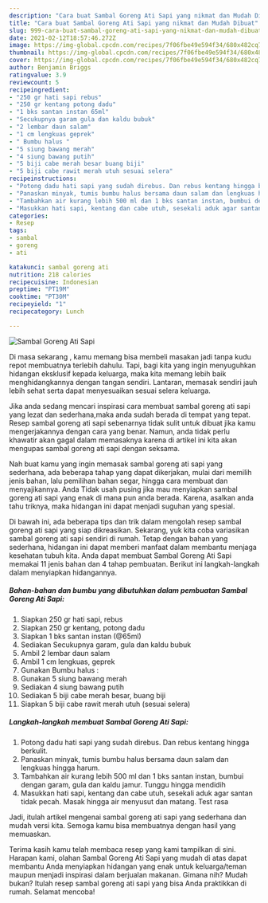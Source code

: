 ```yaml
---
description: "Cara buat Sambal Goreng Ati Sapi yang nikmat dan Mudah Dibuat"
title: "Cara buat Sambal Goreng Ati Sapi yang nikmat dan Mudah Dibuat"
slug: 999-cara-buat-sambal-goreng-ati-sapi-yang-nikmat-dan-mudah-dibuat
date: 2021-02-12T18:57:46.272Z
image: https://img-global.cpcdn.com/recipes/7f06fbe49e594f34/680x482cq70/sambal-goreng-ati-sapi-foto-resep-utama.jpg
thumbnail: https://img-global.cpcdn.com/recipes/7f06fbe49e594f34/680x482cq70/sambal-goreng-ati-sapi-foto-resep-utama.jpg
cover: https://img-global.cpcdn.com/recipes/7f06fbe49e594f34/680x482cq70/sambal-goreng-ati-sapi-foto-resep-utama.jpg
author: Benjamin Briggs
ratingvalue: 3.9
reviewcount: 5
recipeingredient:
- "250 gr hati sapi rebus"
- "250 gr kentang potong dadu"
- "1 bks santan instan 65ml"
- "Secukupnya garam gula dan kaldu bubuk"
- "2 lembar daun salam"
- "1 cm lengkuas geprek"
- " Bumbu halus "
- "5 siung bawang merah"
- "4 siung bawang putih"
- "5 biji cabe merah besar buang biji"
- "5 biji cabe rawit merah utuh sesuai selera"
recipeinstructions:
- "Potong dadu hati sapi yang sudah direbus. Dan rebus kentang hingga berkulit."
- "Panaskan minyak, tumis bumbu halus bersama daun salam dan lengkuas hingga harum."
- "Tambahkan air kurang lebih 500 ml dan 1 bks santan instan, bumbui dengan garam, gula dan kaldu jamur. Tunggu hingga mendidih"
- "Masukkan hati sapi, kentang dan cabe utuh, sesekali aduk agar santan tidak pecah. Masak hingga air menyusut dan matang. Test rasa"
categories:
- Resep
tags:
- sambal
- goreng
- ati

katakunci: sambal goreng ati 
nutrition: 218 calories
recipecuisine: Indonesian
preptime: "PT19M"
cooktime: "PT30M"
recipeyield: "1"
recipecategory: Lunch

---
```



![Sambal Goreng Ati Sapi](https://img-global.cpcdn.com/recipes/7f06fbe49e594f34/680x482cq70/sambal-goreng-ati-sapi-foto-resep-utama.jpg)

Di masa  sekarang , kamu memang bisa membeli masakan jadi tanpa kudu repot membuatnya terlebih dahulu. Tapi, bagi kita yang ingin menyuguhkan hidangan eksklusif kepada keluarga, maka kita memang lebih baik menghidangkannya dengan tangan sendiri. Lantaran, memasak sendiri jauh lebih sehat serta dapat menyesuaikan sesuai selera keluarga.

Jika anda sedang mencari inspirasi cara membuat sambal goreng ati sapi yang lezat dan sederhana,maka anda sudah berada di tempat yang tepat. Resep sambal goreng ati sapi  sebenarnya tidak sulit untuk dibuat jika kamu mengerjakannya dengan cara yang benar. Namun, anda tidak perlu khawatir akan gagal dalam memasaknya 
karena di artikel ini kita akan mengupas sambal goreng ati sapi dengan seksama.  



Nah buat kamu yang ingin memasak sambal goreng ati sapi yang sederhana, ada beberapa tahap yang dapat dikerjakan, mulai dari memilih jenis bahan, lalu pemilihan bahan segar, hingga cara membuat dan menyajikannya. Anda Tidak usah pusing jika mau menyiapkan sambal goreng ati sapi yang enak di mana pun anda berada. Karena, asalkan anda  tahu triknya, maka hidangan ini dapat menjadi suguhan yang spesial.

Di bawah ini, ada beberapa tips dan trik dalam mengolah resep sambal goreng ati sapi yang siap dikreasikan. Sekarang, yuk kita coba variasikan sambal goreng ati sapi sendiri di rumah. Tetap dengan bahan yang sederhana, hidangan ini dapat memberi manfaat dalam membantu menjaga kesehatan tubuh kita. Anda dapat membuat Sambal Goreng Ati Sapi memakai 11 jenis bahan dan 4 tahap pembuatan. Berikut ini langkah-langkah dalam menyiapkan hidangannya.

<!--inarticleads1-->

##### Bahan-bahan dan bumbu yang dibutuhkan dalam pembuatan Sambal Goreng Ati Sapi:

1. Siapkan 250 gr hati sapi, rebus
1. Siapkan 250 gr kentang, potong dadu
1. Siapkan 1 bks santan instan (@65ml)
1. Sediakan Secukupnya garam, gula dan kaldu bubuk
1. Ambil 2 lembar daun salam
1. Ambil 1 cm lengkuas, geprek
1. Gunakan  Bumbu halus :
1. Gunakan 5 siung bawang merah
1. Sediakan 4 siung bawang putih
1. Sediakan 5 biji cabe merah besar, buang biji
1. Siapkan 5 biji cabe rawit merah utuh (sesuai selera)




<!--inarticleads2-->

##### Langkah-langkah membuat Sambal Goreng Ati Sapi:

1. Potong dadu hati sapi yang sudah direbus. Dan rebus kentang hingga berkulit.
1. Panaskan minyak, tumis bumbu halus bersama daun salam dan lengkuas hingga harum.
1. Tambahkan air kurang lebih 500 ml dan 1 bks santan instan, bumbui dengan garam, gula dan kaldu jamur. Tunggu hingga mendidih
1. Masukkan hati sapi, kentang dan cabe utuh, sesekali aduk agar santan tidak pecah. Masak hingga air menyusut dan matang. Test rasa




Jadi, itulah artikel mengenai  sambal goreng ati sapi  yang sederhana dan mudah versi kita. Semoga kamu bisa membuatnya dengan hasil yang memuaskan. 

Terima kasih kamu telah membaca resep yang kami tampilkan di sini. Harapan kami, olahan  Sambal Goreng Ati Sapi yang mudah di atas dapat membantu Anda menyiapkan hidangan yang enak untuk keluarga/teman maupun menjadi inspirasi dalam berjualan makanan. Gimana nih? Mudah bukan? Itulah resep sambal goreng ati sapi yang bisa Anda praktikkan di rumah. Selamat mencoba!

